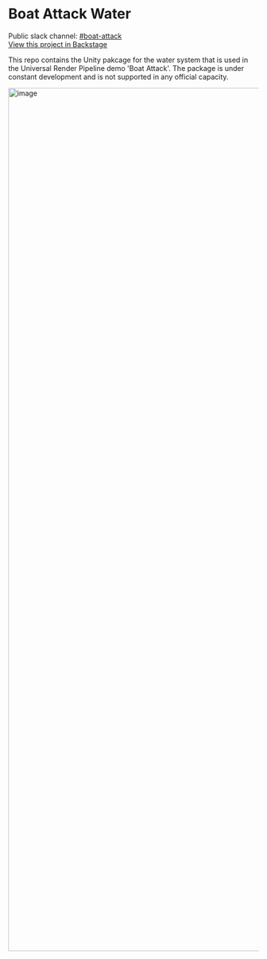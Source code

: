 # Boat Attack Water
Public slack channel: [#boat-attack](https://unity.slack.com/messages/C02M107KQJC/) <br/>
[View this project in Backstage](https://backstage.corp.unity3d.com/catalog/default/component/boat-attack-water) <br/>

This repo contains the Unity pakcage for the water system that is used in the Universal Render Pipeline demo 'Boat Attack'.
The package is under constant development and is not supported in any official capacity.

<img width="1734" alt="image" src="https://user-images.githubusercontent.com/9811576/140533647-cb99836c-64ce-485f-9cce-344f4836212b.png">

